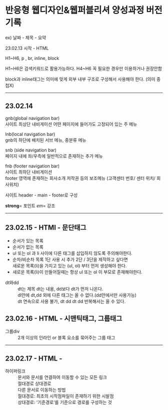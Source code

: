 <h1>반응형 웹디자인&웹퍼블리셔 양성과정 버전기록</h1>
<p> ex) 날짜 - 제목 - 요약</p>
<p>23.02.13 시작 - HTML</p>
<p>H1~H6, p , br, inline, block</p>
<p>H1~H6은 검색키워드로 활용가능하다. H4~H6 꼭 필요한 경우만 이용하거나 권장안함</P>
<p>block과 inline태그는 의미에 맞게 외부 내부 구조로 구성해서 사용해야 한다. (의미 중첩X)</p>
<hr>
<h2>23.02.14</h2>
<p>gnb(global navigation bar)<br>사이트 최상단 내비게이션 어떤 페이지에 들어가도 고정되어 있는 주 메뉴</p>
<p>lnb(local navigation bar)<br>gnb의 하단에 배치된 서브 메뉴, 중분류 메뉴</p>
<p>snb (side navigation bar)<br>페이지 내에 좌/우측에 일반적으로 존재하는 추가 메뉴</p>
<p>fnb (footer navigation bar)<br>사이트 최하단 내비게이션<br>footer 영역에 존재하는 회사소개 저작권 등의 보조메뉴 (고객센터 번호/ 센터 위치/ 회사위치)</P>
<p>사이트 header - main - footer로 구성
<P><strong>strong</strong>= 포인트 <em>em</em>= 강조
<block qoute cite="https://webty.tistory.com/85">
<hr>
<h2>23.02.15 - HTMl - 문단태그</h2>
<ul>
<li>순서가 있는 목록</li>
<li>순서가 없는 목록</li>
<li>ul 또는 ol 과 li 사이에 다른 태그를 삽입하지 않도록 주의해야한다.</li>
<li>순차/비순차 목록 1단 사용 시 추가 2단 / 3단을 제작하고 싶다면<br>
새로운 목록(li)을 가지고 있는 (ul, ol) 부터 먼저 생성해야 한다.</li>
<li>새로운 목록(li)이 만들어질때는 항상 ul 또는 ol 이 부모로 존재해야한다.</li>
</ul>
<dl>
<dt>dt와dd</dt>
<dd>dt는 제목 dt는 내용, dd보다 dt가 먼저 나온다.</dd>
<dd>dl안에 dt,dd 외에 다른 태그는 올 수 없다.(dd안에서만 사용가능)</dd>
<dd>dt 연속으로 사용 불가, dt dd dt dd 반복해서는 올 수 있다.</dd>
</dl>
<div class="study">
  <h2>23.02.16 - HTML - 시맨틱태그, 그룹태그</h2>
  <dl>
    <dt>그룹div</dt>
    <dd>2개 이상의 인라인 or 블록 요소를 묶어주는 그룹 태그</dd>
    <dt></dt>
    <dd></dd>
  </dl>
</div>  
<hr>
  <h2>23.02.17 - HTML - </h2>
  <dl>
    <dt>하이퍼링크</dt>
    <dd>문서와 문서를 연결하여 이동할 수 있는 모든 링크</dd>
    <dd>절대경로 상대경로<br>
        다른 문서로 이동하는 방법<br>
        절대경로: 최초의 시작점파일이 존재하기 위한 시발점<br>
        상대경로: ‘기준경로’를 기준으로 경로를 구성하는 것</dd></dl>
